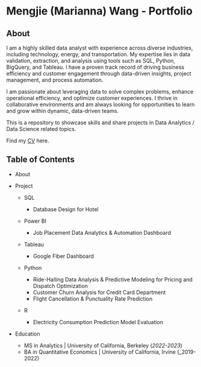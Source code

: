 # Mengjie (Marianna) Wang - Portfolio
## About
I am a highly skilled data analyst with experience across diverse industries, including technology, energy, and transportation. My expertise lies in data validation, extraction, and analysis using tools such as SQL, Python, BigQuery, and Tableau. I have a proven track record of driving business efficiency and customer engagement through data-driven insights, project management, and process automation.

I am passionate about leveraging data to solve complex problems, enhance operational efficiency, and optimize customer experiences. I thrive in collaborative environments and am always looking for opportunities to learn and grow within dynamic, data-driven teams.

This is a repository to showcase skills and share projects in Data Analytics / Data Science related topics.

Find my [CV](https://github.com/mariannawang/mariannawang.github.io/blob/main/Mengjie%20Wang-Resume.pdf) here.

## Table of Contents
- About
- Project
  - SQL
    - Database Design for Hotel
    
  - Power BI
    - Job Placement Data Analytics & Automation Dashboard
      
  - Tableau
    - Google Fiber Dashboard
      
  - Python
    - Ride-Hailing Data Analysis & Predictive Modeling for Pricing and Dispatch Optimization
    - Customer Churn Analysis for Credit Card Department
    - Flight Cancellation & Punctuality Rate Prediction
      
  - R
    - Electricity Consumption Prediction Model Evaluation
  
- Education
  - MS in Analytics | University of California, Berkeley (_2022-2023_)
  - BA in Quantitative Economics | University of California, Irvine (_2019-2022)
